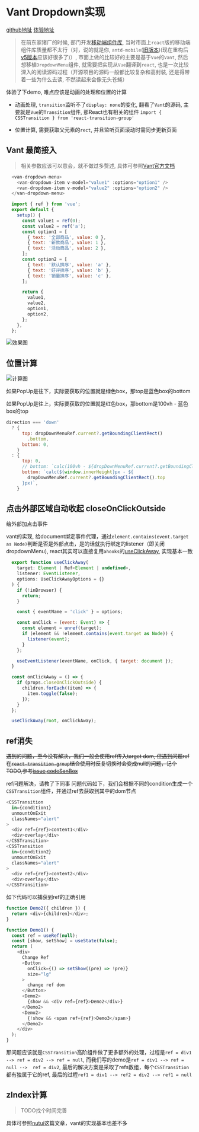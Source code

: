 # Vant Dropdown实现

[github地址](https://github.com/zrj1031/awesome-react-mobile)
[体验地址](https://zrj1031.github.io/awesome-react-mobile/dropdown)

> 在前东家猪厂的时候, 部门开发[移动端组件库](https://nsfi.github.io/fishd-mobile-site/index.html#/zh-CN/components/dropdown), 当时市面上```react```版的移动端组件库质量都不太行（对，说的就是你, ```antd-mobile```([旧版本](https://antd-mobile-doc-v2.gitee.io/docs/react/introduce-cn))(现在重构后[v5版本](https://mobile.ant.design/zh)应该好很多了)）, 市面上做的比较好的主要是基于```Vue```的```Vant```, 然后想移植```DropdownMenu```组件, 就需要把实现从```Vue```翻译到```react```, 也是一次比较深入的阅读源码过程（开源项目的源码一般都比较复杂和高封装, 还是得带着一些为什么去读, 不然读起来会像无头苍蝇）

体验了下demo, 难点应该是动画的处理和位置的计算

* 动画处理, ```transition```监听不了```display: none```的变化, 翻看了```Vant```的源码, 主要就是```Vue```的```Transition```组件, 那React也有相关的组件
  ```import { CSSTransition } from 'react-transition-group'```

* 位置计算, 需要获取父元素的```rect```, 并且监听页面滚动时需同步更新页面

## Vant 最简接入

> 相关参数应该可以意会，就不做过多赘述, 具体可参照[Vant官方文档](https://youzan.github.io/vant/v3/#/zh-CN/dropdown-menu)

```js
  <van-dropdown-menu>
    <van-dropdown-item v-model="value1" :options="option1" />
    <van-dropdown-item v-model="value2" :options="option2" />
  </van-dropdown-menu>

  import { ref } from 'vue';
  export default {
    setup() {
      const value1 = ref(0);
      const value2 = ref('a');
      const option1 = [
        { text: '全部商品', value: 0 },
        { text: '新款商品', value: 1 },
        { text: '活动商品', value: 2 },
      ];
      const option2 = [
        { text: '默认排序', value: 'a' },
        { text: '好评排序', value: 'b' },
        { text: '销量排序', value: 'c' },
      ];

      return {
        value1,
        value2,
        option1,
        option2,
      };
    },
  };
```

![效果图](/assets/dropdown/vant-demo.png)

## 位置计算

![计算图](/assets/dropdown/rect.png)

如果PopUp是往下，实际要获取的位置就是绿色box，那top是蓝色box的bottom

如果PopUp是往上，实际要获取的位置就是红色box，那bottom是100vh - 蓝色box的top

```js
direction === 'down'
  ? {
      top: dropDownMenuRef.current?.getBoundingClientRect()
        .bottom,
      bottom: 0,
    }
  : {
      top: 0,
      // bottom: `calc(100vh - ${dropDownMenuRef.current?.getBoundingClientRect().top}px)`,
      bottom: `calc(${window.innerHeight}px - ${
        dropDownMenuRef.current?.getBoundingClientRect().top
      }px)`,
    }
```

## 点击外部区域自动收起 closeOnClickOutside

给外部加点击事件

vant的实现, 给document绑定事件代理，通过```element.contains(event.target as Node)```判断是否是外部点击，是的话就执行绑定的listener（即关闭dropdownMenu), react其实可以直接复用```ahooks```的[useClickAway](https://ahooks.js.org/zh-CN/hooks/dom/use-click-away), 实现基本一致

```js
  export function useClickAway(
    target: Element | Ref<Element | undefined>,
    listener: EventListener,
    options: UseClickAwayOptions = {}
  ) {
    if (!inBrowser) {
      return;
    }

    const { eventName = 'click' } = options;

    const onClick = (event: Event) => {
      const element = unref(target);
      if (element && !element.contains(event.target as Node)) {
        listener(event);
      }
    };

    useEventListener(eventName, onClick, { target: document });
  }

  const onClickAway = () => {
    if (props.closeOnClickOutside) {
      children.forEach((item) => {
        item.toggle(false);
      });
    }
  };

  useClickAway(root, onClickAway);

```

## ref消失

~~遇到的问题，至今没有解决，我们一般会使用ref传入target dom, 但遇到问题ref在```react-transition-group```结合使用时反复切换时会变成null的问题，记个TODO,参考[issue](https://github.com/reactjs/react-transition-group/issues/766),[codeSanBox](https://codesandbox.io/s/nice-ritchie-936j3?file=/index.js)~~

ref问题解决，请教了下同事
问题代码如下，我们会根据不同的condition生成一个```CSSTransition```组件，并通过ref去获取到其中的dom节点

```js
<CSSTransition
  in={condition1}
  unmountOnExit
  classNames="alert"
>
  <div ref={ref}>content1</div>
  <div>overlay</div>
</CSSTransition>
<CSSTransition
  in={condition2}
  unmountOnExit
  classNames="alert"
>
  <div ref={ref}>content2</div>
  <div>overlay</div>
</CSSTransition>
```

如下代码可以捕获到ref的正确引用

```js
function Demo2({ children }) {
  return <div>{children}</div>;
}

function Demo1() {
  const ref = useRef(null);
  const [show, setShow] = useState(false);
  return (
    <div>
      Change Ref
      <Button
        onClick={() => setShow((pre) => !pre)}
        size="lg"
      >
        change ref dom
      </Button>
      <Demo2>
        {show && <div ref={ref}>Demo2</div>}
      </Demo2>
      <Demo2>
        {!show && <span ref={ref}>Demo3</span>}
      </Demo2>
    </div>
  );
}
```

那问题应该就是```CSSTransition```高阶组件做了更多额外的处理，过程是```ref = div1 --> ref = div2 --> ref = null```, 而我们写的demo是```ref = div1 --> ref = null -->  ref = div2```, 最后的解决方案是采取了refs数组，每个```CSSTransition```都有独属于它的ref, 最后的过程```ref1 = div1 --> ref2 = div2 --> ref1 = null```


## zIndex计算 

> TODO找个时间完善

具体可参照[nutui](https://juejin.cn/post/6844904196739694605)这篇文章，vant的实现基本也差不多
